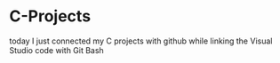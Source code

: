 # C-Projects

today I just connected my C projects with github
while linking the Visual Studio code with Git Bash
